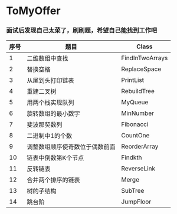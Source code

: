 # ToMyOffer
### 面试后发现自己太菜了，刷刷题，希望自己能找到工作吧
序号 | 题目 | Class
-|-|-
1|二维数组中查找|FindInTwoArrays 
2|替换空格|ReplaceSpace
3|从尾到头打印链表|PrintList
4|重建二叉树|RebuildTree
5|用两个栈实现队列|MyQueue
6|旋转数组的最小数字|MinNumber
7|斐波那契数列|Fibonacci
8|二进制中1的个数|CountOne
9|调整数组顺序使奇数位于偶数前面|ReorderArray
10|链表中倒数第K个节点|Findkth
11|反转链表|ReverseLink
12|合并两个排序的链表|Merge
13|树的子结构|SubTree
14|跳台阶|JumpFloor


